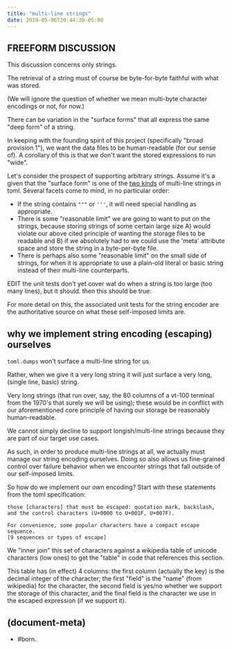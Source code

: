 ```yaml
---
title: "multi-line strings"
date: 2019-05-06T20:44:30-05:00
---
```


## FREEFORM DISCUSSION

This discussion concerns only strings.

The retrieval of a string must of course be byte-for-byte faithful with
what was stored.

(We will ignore the question of whether we mean multi-byte character
encodings or not, for now.)

There can be variation in the "surface forms" that all express the same
"deep form" of a string.

In keeping with the founding spirit of this project (specifically
"broad provision 1"),
we want the data files to be human-readable (for our sense of).
A corollary of this is that
we don't want the stored expressions to run "wide".

Let's consider the prospect of supporting arbitrary strings. Assume it's a
given that the "surface form" is one of the [two kinds][A]
of multi-line strings in toml.
Several facets come to mind, in no particular order:

  - If the string contains `"""` or `'''`, it will need special handling
    as appropriate.
  - There is some "reasonable limit" we are going to want to put on the
    strings, because storing strings of some certain large size A) would
    violate our above cited principle of wanting the storage files to be
    readable and B) if we absolutely had to we could use the 'meta'
    attribute space and store the string in a byte-per-byte file.
  - There is perhaps also some "reasonable limit" on the small side of
    strings, for when it is appropriate to use a plain-old literal or basic
    string instead of their multi-line counterparts.

EDIT the unit tests don't yet cover wat do when a string is too large
(too many lines), but it should. then this should be true:

For more detail on this, the associated unit tests for the string encoder
are the authoritative source on what these self-imposed limits are.




## why we implement string encoding (escaping) ourselves

`toml.dumps` won't surface a multi-line string for us.

Rather, when we give it a very long string it will just surface a very long,
(single line, basic) string.

Very long strings (that run over, say, the 80 columns of a vt-100 terminal
from the 1970's that surely we will be using); these would be in conflict
with our aforementioned core principle of having our storage be reasonably
human-readable.

We cannot simply decline to support longish/multi-line strings because they
are part of our target use cases.

As such, in order to produce multi-line strings at all, we actually must
manage our string encoding ourselves. Doing so also allows us fine-grained
control over failure behavior when we encounter strings that fall outside
of our self-imposed limits.

So how do we implement our own encoding?
Start with these statements from the toml specification:

    those [characters] that must be escaped: quotation mark, backslash,
    and the control characters (U+0000 to U+001F, U+007F).

    For convenience, some popular characters have a compact escape sequence.
    [9 sequences or types of escape]

We "inner join" this set of characters against a wikipedia table of unicode
characters (low ones) to get the "table" in code that references this section.

This table has (in effect) 4 columns: the first column (actually the key)
is the decimal integer of the character; the first "field" is the "name"
(from wikipedia) for the character, the second field is yes/no whether we
support the storage of this character, and the final field is the character
we use in the escaped expression (if we support it).




[A]: https://github.com/toml-lang/toml#string

## (document-meta)

  - #born.
